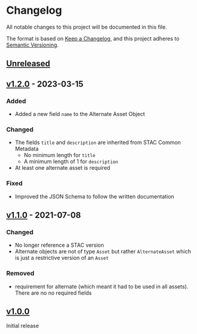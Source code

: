 # Changelog
All notable changes to this project will be documented in this file.

The format is based on [Keep a Changelog](https://keepachangelog.com/en/1.0.0/),
and this project adheres to [Semantic Versioning](https://semver.org/spec/v2.0.0.html).

## [Unreleased]

## [v1.2.0] - 2023-03-15

### Added

- Added a new field `name` to the Alternate Asset Object

### Changed

- The fields `title` and `description` are inherited from STAC Common Metadata
  - No minimum length for `title`
  - A minimum length of 1 for `description`
- At least one alternate asset is required

### Fixed

- Improved the JSON Schema to follow the written documentation

## [v1.1.0] - 2021-07-08

### Changed

- No longer reference a STAC version
- Alternate objects are not of type `Asset` but rather `AlternateAsset` which is just a restrictive version of an `Asset`

### Removed
- requirement for alternate (which meant it had to be used in all assets). There are no no required fields

## [v1.0.0]

Initial release

[Unreleased]: <https://github.com/stac-extensions/alternate-assets/compare/v1.2.0...HEAD>
[v1.2.0]: <https://github.com/stac-extensions/alternate-assets/compare/v1.1.0...v1.2.0>
[v1.1.0]: <https://github.com/stac-extensions/alternate-assets/compare/v1.0.0...v1.1.0>
[v1.0.0]: <https://github.com/stac-extensions/alternate-assets/tree/v1.0.0>
